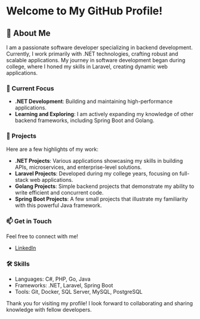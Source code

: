 # Welcome to My GitHub Profile!

## 👋 About Me

I am a passionate software developer specializing in backend development. Currently, I work primarily with .NET technologies, crafting robust and scalable applications. My journey in software development began during college, where I honed my skills in Laravel, creating dynamic web applications.

### 🌱 Current Focus

- **.NET Development**: Building and maintaining high-performance applications.
- **Learning and Exploring**: I am actively expanding my knowledge of other backend frameworks, including Spring Boot and Golang.

### 🚀 Projects

Here are a few highlights of my work:

- **.NET Projects**: Various applications showcasing my skills in building APIs, microservices, and enterprise-level solutions.
- **Laravel Projects**: Developed during my college years, focusing on full-stack web applications.
- **Golang Projects**: Simple backend projects that demonstrate my ability to write efficient and concurrent code.
- **Spring Boot Projects**: A few small projects that illustrate my familiarity with this powerful Java framework.

### 📫 Get in Touch

Feel free to connect with me!

- [LinkedIn](your-linkedin-profile)

### 🛠️ Skills

- Languages: C#, PHP, Go, Java
- Frameworks: .NET, Laravel, Spring Boot
- Tools: Git, Docker, SQL Server, MySQL, PostgreSQL

Thank you for visiting my profile! I look forward to collaborating and sharing knowledge with fellow developers.
